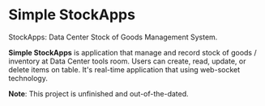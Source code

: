 # Simple StockApps
StockApps: Data Center Stock of Goods Management System.

**Simple StockApps** is application that manage and record stock of goods / inventory at Data Center tools room. Users can create, read, update, or delete items on table.
It's real-time application that using web-socket technology.

**Note**: This project is unfinished and out-of-the-dated.
